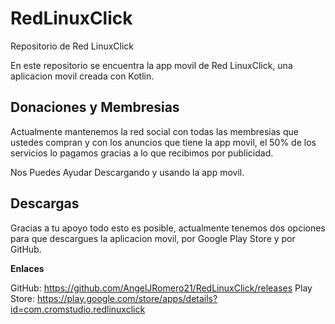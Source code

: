 # RedLinuxClick
Repositorio de Red LinuxClick

En este repositorio se encuentra la app movil de Red LinuxClick, una aplicacion movil creada con Kotlin.


## Donaciones y Membresias
Actualmente mantenemos la red social con todas las membresias que ustedes compran y con los anuncios que tiene la app movil, el 50% de los servicios lo pagamos gracias a lo que recibimos por publicidad.

Nos Puedes Ayudar Descargando y usando la app movil.

## Descargas
Gracias  a tu apoyo todo esto es posible, actualmente tenemos dos opciones para que descargues la aplicacion movil, por Google Play Store y por GitHub.

**Enlaces**

  GitHub: https://github.com/AngelJRomero21/RedLinuxClick/releases
  Play Store: https://play.google.com/store/apps/details?id=com.cromstudio.redlinuxclick
